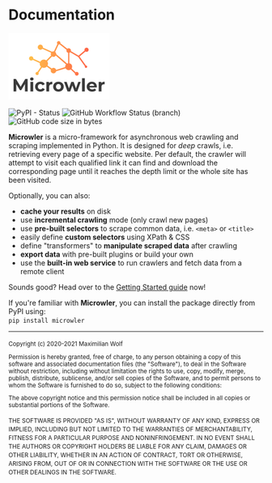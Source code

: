 # Documentation

<img src="https://github.com/INNOVINATI/microwler/raw/master/docs/static/logo.png" width="200px" alt="Microwler">

![PyPI - Status](https://img.shields.io/pypi/status/microwler)
![GitHub Workflow Status (branch)](https://img.shields.io/github/workflow/status/INNOVINATI/microwler/Run%20Test%20Cases/master)
![GitHub code size in bytes](https://img.shields.io/github/languages/code-size/INNOVINATI/microwler)

**Microwler** is a micro-framework for asynchronous web crawling and scraping implemented in Python.
It is designed for *deep* crawls, i.e. retrieving every page of a specific website.
Per default, the crawler will attempt to visit each qualified link it can find and download the 
corresponding page until it reaches the depth limit or the whole site has been visited.

Optionally, you can also:

- **cache your results** on disk
- use **incremental crawling** mode (only crawl new pages)
- use **pre-built selectors** to scrape common data, i.e. `<meta>` or `<title>`
- easily define **custom selectors** using XPath & CSS
- define "transformers" to **manipulate scraped data** after crawling
- **export data** with pre-built plugins or build your own
- use the **built-in web service** to run crawlers and fetch data from a remote client

Sounds good? Head over to the [Getting Started guide](https://innovinati.github.io/microwler/getting-started) now!

If you're familiar with **Microwler**, you can install the package directly from PyPI using:<br> 
`pip install microwler`

<hr>

<small>
Copyright (c) 2020-2021 Maximilian Wolf

Permission is hereby granted, free of charge, to any person obtaining a copy
of this software and associated documentation files (the "Software"), to deal
in the Software without restriction, including without limitation the rights
to use, copy, modify, merge, publish, distribute, sublicense, and/or sell
copies of the Software, and to permit persons to whom the Software is
furnished to do so, subject to the following conditions:

The above copyright notice and this permission notice shall be included in all
copies or substantial portions of the Software.

THE SOFTWARE IS PROVIDED "AS IS", WITHOUT WARRANTY OF ANY KIND, EXPRESS OR
IMPLIED, INCLUDING BUT NOT LIMITED TO THE WARRANTIES OF MERCHANTABILITY,
FITNESS FOR A PARTICULAR PURPOSE AND NONINFRINGEMENT. IN NO EVENT SHALL THE
AUTHORS OR COPYRIGHT HOLDERS BE LIABLE FOR ANY CLAIM, DAMAGES OR OTHER
LIABILITY, WHETHER IN AN ACTION OF CONTRACT, TORT OR OTHERWISE, ARISING FROM,
OUT OF OR IN CONNECTION WITH THE SOFTWARE OR THE USE OR OTHER DEALINGS IN THE
SOFTWARE.
</small>